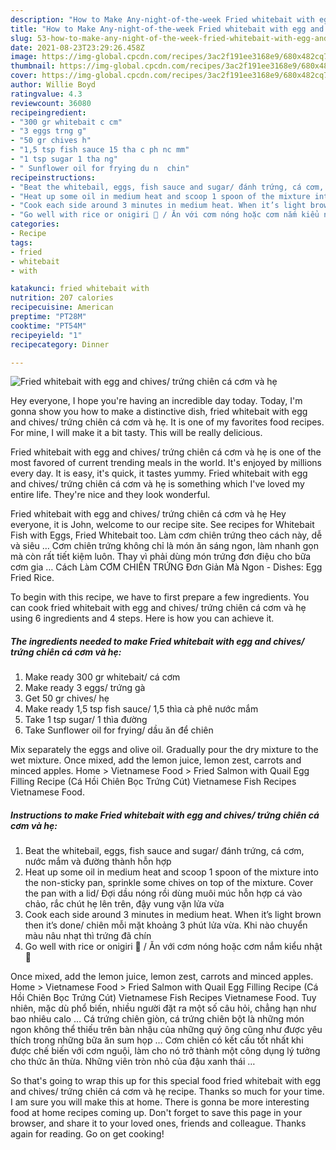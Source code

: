 ```yaml
---
description: "How to Make Any-night-of-the-week Fried whitebait with egg and chives/ trứng chiên cá cơm và hẹ"
title: "How to Make Any-night-of-the-week Fried whitebait with egg and chives/ trứng chiên cá cơm và hẹ"
slug: 53-how-to-make-any-night-of-the-week-fried-whitebait-with-egg-and-chives-trng-chien-ca-cm-va-h
date: 2021-08-23T23:29:26.458Z
image: https://img-global.cpcdn.com/recipes/3ac2f191ee3168e9/680x482cq70/fried-whitebait-with-egg-and-chives-trứng-chien-ca-cơm-va-hẹ-recipe-main-photo.jpg
thumbnail: https://img-global.cpcdn.com/recipes/3ac2f191ee3168e9/680x482cq70/fried-whitebait-with-egg-and-chives-trứng-chien-ca-cơm-va-hẹ-recipe-main-photo.jpg
cover: https://img-global.cpcdn.com/recipes/3ac2f191ee3168e9/680x482cq70/fried-whitebait-with-egg-and-chives-trứng-chien-ca-cơm-va-hẹ-recipe-main-photo.jpg
author: Willie Boyd
ratingvalue: 4.3
reviewcount: 36080
recipeingredient:
- "300 gr whitebait c cm"
- "3 eggs trng g"
- "50 gr chives h"
- "1,5 tsp fish sauce 15 tha c ph nc mm"
- "1 tsp sugar 1 tha ng"
- " Sunflower oil for frying du n  chin"
recipeinstructions:
- "Beat the whitebail, eggs, fish sauce and sugar/ đánh trứng, cá cơm, nước mắm và đường thành hỗn hợp"
- "Heat up some oil in medium heat and scoop 1 spoon of the mixture into the non-sticky pan, sprinkle some chives on top of the mixture. Cover the pan with a lid/ Đợi dầu nóng rồi dùng muôi múc hỗn hợp cá vào chảo, rắc chút hẹ lên trên, đậy vung vặn lửa vừa"
- "Cook each side around 3 minutes in medium heat. When it’s light brown then it’s done/ chiên mỗi mặt khoảng 3 phút lửa vừa. Khi nào chuyển màu nâu nhạt thì trứng đã chín"
- "Go well with rice or onigiri 🍙 / Ăn với cơm nóng hoặc cơm nắm kiểu nhật 🍙"
categories:
- Recipe
tags:
- fried
- whitebait
- with

katakunci: fried whitebait with 
nutrition: 207 calories
recipecuisine: American
preptime: "PT28M"
cooktime: "PT54M"
recipeyield: "1"
recipecategory: Dinner

---
```



![Fried whitebait with egg and chives/ trứng chiên cá cơm và hẹ](https://img-global.cpcdn.com/recipes/3ac2f191ee3168e9/680x482cq70/fried-whitebait-with-egg-and-chives-trứng-chien-ca-cơm-va-hẹ-recipe-main-photo.jpg)

Hey everyone, I hope you're having an incredible day today. Today, I'm gonna show you how to make a distinctive dish, fried whitebait with egg and chives/ trứng chiên cá cơm và hẹ. It is one of my favorites food recipes. For mine, I will make it a bit tasty. This will be really delicious.

Fried whitebait with egg and chives/ trứng chiên cá cơm và hẹ is one of the most favored of current trending meals in the world. It's enjoyed by millions every day. It is easy, it's quick, it tastes yummy. Fried whitebait with egg and chives/ trứng chiên cá cơm và hẹ is something which I've loved my entire life. They're nice and they look wonderful.

Fried whitebait with egg and chives/ trứng chiên cá cơm và hẹ Hey everyone, it is John, welcome to our recipe site. See recipes for Whitebait Fish with Eggs, Fried Whitebait too. Làm cơm chiên trứng theo cách này, dễ và siêu … Cơm chiên trứng không chỉ là món ăn sáng ngon, làm nhanh gọn mà còn rất tiết kiệm luôn. Thay vì phải dùng món trứng đơn điệu cho bữa cơm gia … Cách Làm CƠM CHIÊN TRỨNG Đơn Giản Mà Ngon - Dishes: Egg Fried Rice.


To begin with this recipe, we have to first prepare a few ingredients. You can cook fried whitebait with egg and chives/ trứng chiên cá cơm và hẹ using 6 ingredients and 4 steps. Here is how you can achieve it.

<!--inarticleads1-->

##### The ingredients needed to make Fried whitebait with egg and chives/ trứng chiên cá cơm và hẹ:

1. Make ready 300 gr whitebait/ cá cơm
1. Make ready 3 eggs/ trứng gà
1. Get 50 gr chives/ hẹ
1. Make ready 1,5 tsp fish sauce/ 1,5 thìa cà phê nước mắm
1. Take 1 tsp sugar/ 1 thìa đường
1. Take  Sunflower oil for frying/ dầu ăn để chiên


Mix separately the eggs and olive oil. Gradually pour the dry mixture to the wet mixture. Once mixed, add the lemon juice, lemon zest, carrots and minced apples. Home &gt; Vietnamese Food &gt; Fried Salmon with Quail Egg Filling Recipe (Cá Hồi Chiên Bọc Trứng Cút) Vietnamese Fish Recipes Vietnamese Food. 

<!--inarticleads2-->

##### Instructions to make Fried whitebait with egg and chives/ trứng chiên cá cơm và hẹ:

1. Beat the whitebail, eggs, fish sauce and sugar/ đánh trứng, cá cơm, nước mắm và đường thành hỗn hợp
1. Heat up some oil in medium heat and scoop 1 spoon of the mixture into the non-sticky pan, sprinkle some chives on top of the mixture. Cover the pan with a lid/ Đợi dầu nóng rồi dùng muôi múc hỗn hợp cá vào chảo, rắc chút hẹ lên trên, đậy vung vặn lửa vừa
1. Cook each side around 3 minutes in medium heat. When it’s light brown then it’s done/ chiên mỗi mặt khoảng 3 phút lửa vừa. Khi nào chuyển màu nâu nhạt thì trứng đã chín
1. Go well with rice or onigiri 🍙 / Ăn với cơm nóng hoặc cơm nắm kiểu nhật 🍙


Once mixed, add the lemon juice, lemon zest, carrots and minced apples. Home &gt; Vietnamese Food &gt; Fried Salmon with Quail Egg Filling Recipe (Cá Hồi Chiên Bọc Trứng Cút) Vietnamese Fish Recipes Vietnamese Food. Tuy nhiên, mặc dù phổ biến, nhiều người đặt ra một số câu hỏi, chẳng hạn như bao nhiêu calo … Cá trứng chiên giòn, cá trứng chiên bột là những món ngon không thể thiếu trên bàn nhậu của những quý ông cũng như được yêu thích trong những bữa ăn sum họp … Cơm chiên có kết cấu tốt nhất khi được chế biến với cơm nguội, làm cho nó trở thành một công dụng lý tưởng cho thức ăn thừa. Những viên tròn nhỏ của đậu xanh thái … 

So that's going to wrap this up for this special food fried whitebait with egg and chives/ trứng chiên cá cơm và hẹ recipe. Thanks so much for your time. I am sure you will make this at home. There is gonna be more interesting food at home recipes coming up. Don't forget to save this page in your browser, and share it to your loved ones, friends and colleague. Thanks again for reading. Go on get cooking!
